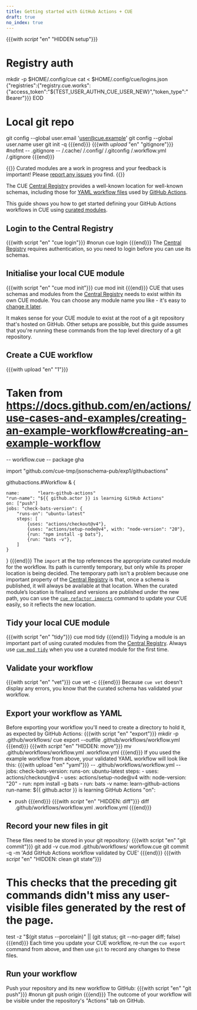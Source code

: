 ```yaml
---
title: Getting started with GitHub Actions + CUE
draft: true
no_index: true
---
```


{{{with _script_ "en" "HIDDEN setup"}}}
# Registry auth
mkdir -p $HOME/.config/cue
cat <<EOD > $HOME/.config/cue/logins.json
{"registries":{"registry.cue.works":{"access_token":"${TEST_USER_AUTHN_CUE_USER_NEW}","token_type":"Bearer"}}}
EOD
# Local git repo
git config --global user.email 'user@cue.example'
git config --global user.name user
git init -q
{{{end}}}
{{{with _upload_ "en" "gitignore"}}}
#nofmt
-- .gitignore --
/.cache/
/.config/
/.gitconfig
/.workflow.yml
/.gitignore
{{{end}}}

{{<info>}}
Curated modules are a work in progress and your feedback is important!
Please [report any issues]({{<report-issue-url>}}) you find.
{{</info>}}

The CUE
[Central Registry](https://registry.cue.works/)
provides a well-known location for well-known schemas, including those for
[YAML workflow files](https://docs.github.com/en/actions/writing-workflows/workflow-syntax-for-github-actions)
used by [GitHub Actions](https://github.com/features/actions).

This guide shows you how to get started defining your GitHub Actions workflows in CUE using
[curated modules]({{<relref"curated-modules-faq">}}).

## Login to the Central Registry
{{{with script "en" "cue login"}}}
#norun
cue login
{{{end}}}
The
[Central Registry](https://registry.cue.works)
requires authentication, so you need to login before you can use its schemas.

## Initialise your local CUE module
{{{with script "en" "cue mod init"}}}
cue mod init
{{{end}}}
CUE that uses schemas and modules from the
[Central Registry](https://registry.cue.works)
needs to exist
within its own CUE module. You can choose any module name you like - it's easy to
[change it later]({{<relref"docs/reference/command/cue-help-mod-rename">}}).

It makes sense for your CUE module to exist at the root of a git repository
that's hosted on GitHub. Other setups are possible, but this guide assumes that
you're running these commands from the top level directory of a git repository.

## Create a CUE workflow
{{{with upload "en" "1"}}}
# Taken from https://docs.github.com/en/actions/use-cases-and-examples/creating-an-example-workflow#creating-an-example-workflow
-- workflow.cue --
package gha

import "github.com/cue-tmp/jsonschema-pub/exp1/githubactions"

githubactions.#Workflow & {

	name:       "learn-github-actions"
	"run-name": "${{ github.actor }} is learning GitHub Actions"
	on: ["push"]
	jobs: "check-bats-version": {
		"runs-on": "ubuntu-latest"
		steps: [
			{uses: "actions/checkout@v4"},
			{uses: "actions/setup-node@v4", with: "node-version": "20"},
			{run: "npm install -g bats"},
			{run: "bats -v"},
		]
	}
}
{{{end}}}
The `import` at the top references the appropriate curated module for the workflow.
Its path is currently temporary, but only while its proper location is being decided.
The temporary path isn't a problem because one important property of the
[Central Registry](https://registry.cue.works)
is that, once a schema is published, it will always be
available at that location.
When the curated module’s location is finalised and versions are published
under the new path, you can use the
[`cue refactor imports`]({{<relref"docs/reference/command/cue-help-refactor-imports">}})
command to update your CUE easily, so it reflects the new location.

## Tidy your local CUE module
{{{with script "en" "tidy"}}}
cue mod tidy
{{{end}}}
Tidying a module is an important part of using curated modules from the
[Central Registry](https://registry.cue.works).
Always use
[`cue mod tidy`]({{<relref"docs/reference/command/cue-help-mod-tidy">}})
when you use a curated module for the first time.

## Validate your workflow
{{{with script "en" "vet"}}}
cue vet -c
{{{end}}}
Because `cue vet` doesn't display any errors, you know that the curated schema has validated your workflow.

## Export your workflow as YAML
Before exporting your workflow you'll need to create a directory to hold it, as expected by GitHub Actions:
{{{with script "en" "export"}}}
mkdir -p .github/workflows/
cue export --outfile .github/workflows/workflow.yml
{{{end}}}
{{{with _script_ "en" "HIDDEN: move"}}}
mv .github/workflows/workflow.yml .workflow.yml
{{{end}}}
If you used the example workflow from above, your validated YAML workflow will look like this:
{{{with upload "en" "yaml"}}}
-- .github/workflows/workflow.yml --
jobs:
  check-bats-version:
    runs-on: ubuntu-latest
    steps:
      - uses: actions/checkout@v4
      - uses: actions/setup-node@v4
        with:
          node-version: "20"
      - run: npm install -g bats
      - run: bats -v
name: learn-github-actions
run-name: ${{ github.actor }} is learning GitHub Actions
"on":
  - push
{{{end}}}
{{{with _script_ "en" "HIDDEN: diff"}}}
diff .github/workflows/workflow.yml .workflow.yml
{{{end}}}

## Record your new files in git
These files need to be stored in your git repository:
{{{with script "en" "git commit"}}}
git add -v cue.mod .github/workflows/ workflow.cue
git commit -q -m 'Add GitHub Actions workflow validated by CUE'
{{{end}}}
{{{with _script_ "en" "HIDDEN: clean git state"}}}
# This checks that the preceding git commands didn't miss any user-visible files generated by the rest of the page.
test -z "$(git status --porcelain)" || (git status; git --no-pager diff; false)
{{{end}}}
Each time you update your CUE workflow, re-run the `cue export` command from
above, and then use `git` to record any changes to these files.

## Run your workflow
Push your repository and its new workflow to GitHub:
{{{with script "en" "git push"}}}
#norun
git push origin
{{{end}}}
The outcome of your workflow will be visible under the repository's "Actions" tab on GitHub.
